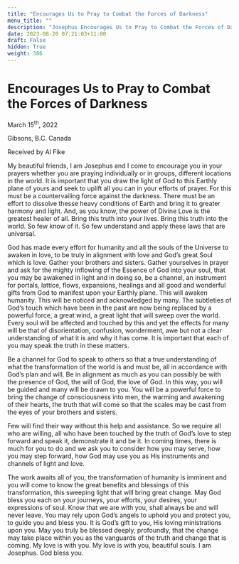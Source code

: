 ```yaml
---
title: "Encourages Us to Pray to Combat the Forces of Darkness"
menu_title: ""
description: "Josephus Encourages Us to Pray to Combat the Forces of Darkness"
date: 2023-08-20 07:21:03+11:00
draft: False
hidden: True
weight: 386
---
```

# Encourages Us to Pray to Combat the Forces of Darkness
March 15<sup>th</sup>, 2022

Gibsons, B.C. Canada

Received by Al Fike   


My beautiful friends, I am Josephus and I come to encourage you in your prayers whether you are praying individually or in groups, different locations in the world. It is important that you draw the light of God to this Earthly plane of yours and seek to uplift all you can in your efforts of prayer. For this must be a countervailing force against the darkness. There must be an effort to dissolve thesse heavy conditions of Earth and bring it to greater harmony and light. And, as you know, the power of Divine Love is the greatest healer of all. Bring this truth into your lives. Bring this truth into the world. So few know of it. So few understand and apply these laws that are universal. 

God has made every effort for humanity and all the souls of the Universe to awaken in love, to be truly in alignment with love and God’s great Soul which is love. 
Gather your brothers and sisters. Gather yourselves in prayer and ask for the mighty inflowing of the Essence of God into your soul, that you may be awakened in light and in doing so, be a channel, an instrument for portals, lattice, flows, expansions, healings and all good and wonderful gifts from God to manifest upon your Earthly plane. This will awaken humanity. This will be noticed and acknowledged by many. The subtleties of God’s touch which have been in the past are now being replaced by a powerful force, a great wind, a great light that will sweep over the world. Every soul will be affected and touched by this and yet the effects for many will be that of disorientation, confusion, wonderment, awe but not a clear understanding of what it is and why it has come. It is important that each of you may speak the truth in these matters.

Be a channel for God to speak to others so that a true understanding of what the transformation of the world is and must be, all in accordance with God’s plan and will. Be in alignment as much as you can possibly be with the presence of God, the will of God, the love of God. In this way, you will be guided and many will be drawn to you. You will be a powerful force to bring the change of consciousness into men, the warming and awakening of their hearts, the truth that will come so that the scales may be cast from the eyes of your brothers and sisters.
  
Few will find their way without this help and assistance. So we require all who are willing, all who have been touched by the truth of God’s love to step forward and speak it, demonstrate it and be it. In coming times, there is much for you to do and we ask you to consider how you may serve, how you may step forward, how God may use you as His instruments and channels of light and love.

The work awaits all of you, the transformation of humanity is imminent and you will come to know the great benefits and blessings of this transformation, this sweeping light that will bring great change. May God bless you each on your journeys, your efforts, your desires, your expressions of soul. Know that we are with you, shall always be and will never leave. You may rely upon God’s angels to uphold you and protect you, to guide you and bless you. It is God’s gift to you, His loving ministrations upon you. May you truly be blessed deeply, profoundly, that the change may take place within you as the vanguards of the truth and change that is coming.  My love is with you. My love is with you, beautiful souls. I am Josephus. God bless you.